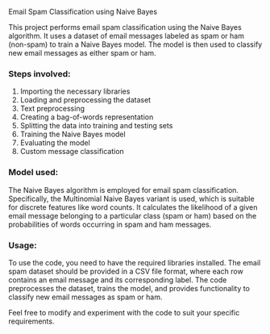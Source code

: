 Email Spam Classification using Naive Bayes

This project performs email spam classification using the Naive Bayes algorithm. It uses a dataset of email messages labeled as spam or ham (non-spam) to train a Naive Bayes model. The model is then used to classify new email messages as either spam or ham.

### Steps involved:
1. Importing the necessary libraries
2. Loading and preprocessing the dataset
3. Text preprocessing
4. Creating a bag-of-words representation
5. Splitting the data into training and testing sets
6. Training the Naive Bayes model
7. Evaluating the model
8. Custom message classification

### Model used:
The Naive Bayes algorithm is employed for email spam classification. Specifically, the Multinomial Naive Bayes variant is used, which is suitable for discrete features like word counts. It calculates the likelihood of a given email message belonging to a particular class (spam or ham) based on the probabilities of words occurring in spam and ham messages.

### Usage:
To use the code, you need to have the required libraries installed. The email spam dataset should be provided in a CSV file format, where each row contains an email message and its corresponding label. The code preprocesses the dataset, trains the model, and provides functionality to classify new email messages as spam or ham.

Feel free to modify and experiment with the code to suit your specific requirements.

